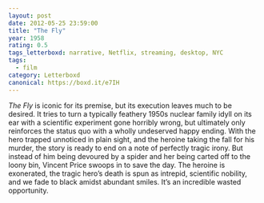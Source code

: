 ```yaml
---
layout: post 
date: 2012-05-25 23:59:00
title: "The Fly"
year: 1958
rating: 0.5
tags_letterboxd: narrative, Netflix, streaming, desktop, NYC
tags:
  - film
category: Letterboxd
canonical: https://boxd.it/e7IH
---
```


<cite>The Fly</cite> is iconic for its premise, but its execution leaves much to be desired. It tries to turn a typically feathery 1950s nuclear family idyll on its ear with a scientific experiment gone horribly wrong, but ultimately only reinforces the status quo with a wholly undeserved happy ending. With the hero trapped unnoticed in plain sight, and the heroine taking the fall for his murder, the story is ready to end on a note of perfectly tragic irony. But instead of him being devoured by a spider and her being carted off to the loony bin, Vincent Price swoops in to save the day. The heroine is exonerated, the tragic hero’s death is spun as intrepid, scientific nobility, and we fade to black amidst abundant smiles. It’s an incredible wasted opportunity.